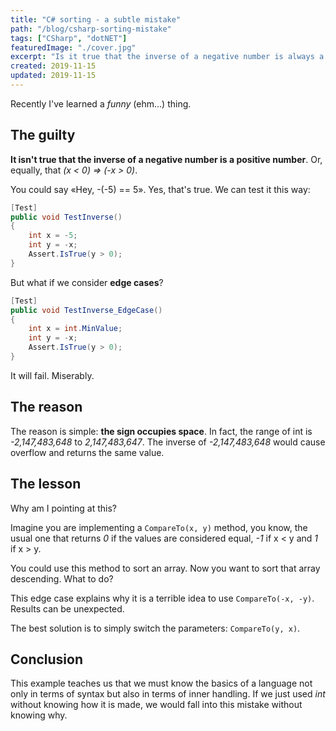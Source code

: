 ```yaml
---
title: "C# sorting - a subtle mistake"
path: "/blog/csharp-sorting-mistake"
tags: ["CSharp", "dotNET"]
featuredImage: "./cover.jpg"
excerpt: "Is it true that the inverse of a negative number is always a positive number? If you think it's true, you might get a subtle error while implementing comparison."
created: 2019-11-15
updated: 2019-11-15
---
```


Recently I've learned a _funny_ (ehm...) thing.

## The guilty

__It isn't true that the inverse of a negative number is a positive number__. Or, equally, that _(x < 0) => (-x > 0)_.

You could say «Hey, -(-5) == 5». Yes, that's true. 
We can test it this way:

```cs
[Test]
public void TestInverse()
{
    int x = -5;
    int y = -x;
    Assert.IsTrue(y > 0);
}
```

But what if we consider __edge cases__? 

```cs
[Test]
public void TestInverse_EdgeCase()
{
    int x = int.MinValue;
    int y = -x;
    Assert.IsTrue(y > 0);
}
```

It will fail. Miserably.

## The reason

The reason is simple: __the sign occupies space__.
In fact, the range of int is _-2,147,483,648_ to _2,147,483,647_. The inverse of _-2,147,483,648_ would cause overflow and returns the same value.

## The lesson

Why am I pointing at this? 

Imagine you are implementing a `CompareTo(x, y)` method, you know, the usual one that returns _0_ if the values are considered equal, _-1_ if x < y and _1_ if x > y.

You could use this method to sort an array.
Now you want to sort that array descending. What to do?

This edge case explains why it is a terrible idea to use `CompareTo(-x, -y)`. Results can be unexpected.

The best solution is to simply switch the parameters: `CompareTo(y, x)`.

## Conclusion

This example teaches us that we must know the basics of a language not only in terms of syntax but also in terms of inner handling. If we just used _int_ without knowing how it is made, we would fall into this mistake without knowing why.
